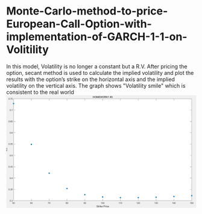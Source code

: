 # Monte-Carlo-method-to-price-European-Call-Option-with-implementation-of-GARCH-1-1-on-Volitility
In this model, Volatility is no longer a constant but a R.V. After pricing the option, secant method is used to calculate the implied volatility and plot the results with the option’s strike on the horizontal axis and the implied volatility on the vertical axis. The graph shows "Volatility smile" which is consistent to the real world
![image](https://github.com/Kaizhang48/Monte-Carlo-method-to-price-European-Call-Option-with-implementation-of-GARCH-1-1-on-Volitility/blob/master/1.png?raw=true)
